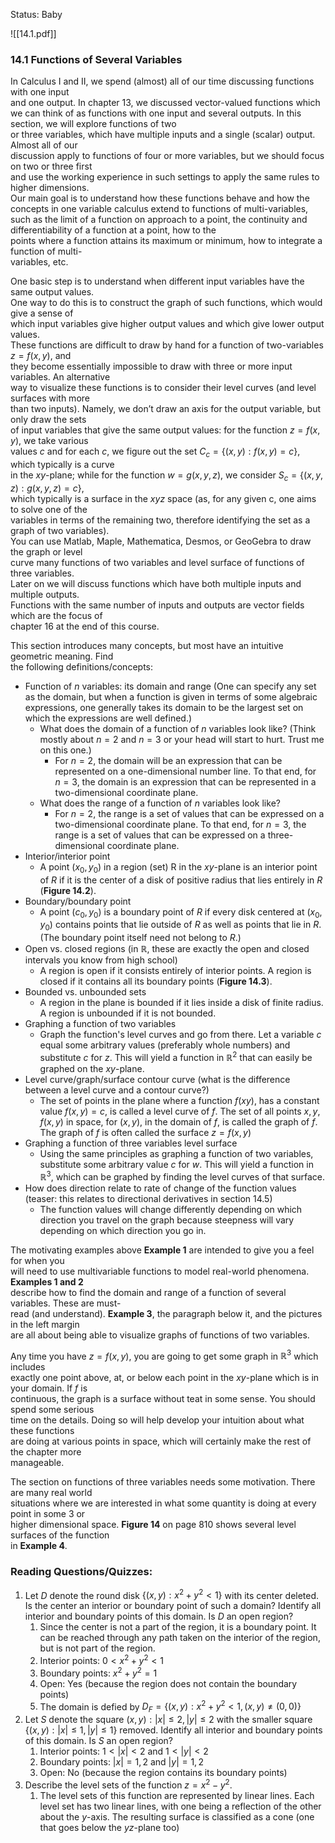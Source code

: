 
Status: Baby

![[14.1.pdf]]

### 14.1 Functions of Several Variables

In Calculus I and II, we spend (almost) all of our time discussing functions with one input  
and one output. In chapter 13, we discussed vector-valued functions which we can think of as functions with one input and several outputs. In this section, we will explore functions of two  
or three variables, which have multiple inputs and a single (scalar) output. Almost all of our  
discussion apply to functions of four or more variables, but we should focus on two or three first  
and use the working experience in such settings to apply the same rules to higher dimensions.  
Our main goal is to understand how these functions behave and how the concepts in one variable calculus extend to functions of multi-variables, such as the limit of a function on approach to a point, the continuity and differentiability of a function at a point, how to the  
points where a function attains its maximum or minimum, how to integrate a function of multi-  
variables, etc.  

One basic step is to understand when different input variables have the same output values.  
One way to do this is to construct the graph of such functions, which would give a sense of  
which input variables give higher output values and which give lower output values.  
These functions are difficult to draw by hand for a function of two-variables $z = f (x, y)$, and  
they become essentially impossible to draw with three or more input variables. An alternative  
way to visualize these functions is to consider their level curves (and level surfaces with more  
than two inputs). Namely, we don’t draw an axis for the output variable, but only draw the sets  
of input variables that give the same output values: for the function $z = f (x, y)$, we take various  
values $c$ and for each $c$, we figure out the set $C_{c} = \{(x, y) : f (x, y) = c\}$, which typically is a curve  
in the $xy$-plane; while for the function $w = g(x, y, z)$, we consider $S_{c} = \{(x, y, z) : g(x, y, z) = c\}$,  
which typically is a surface in the $xyz$ space (as, for any given c, one aims to solve one of the  
variables in terms of the remaining two, therefore identifying the set as a graph of two variables).  
You can use Matlab, Maple, Mathematica, Desmos, or GeoGebra to draw the graph or level  
curve many functions of two variables and level surface of functions of three variables.  
Later on we will discuss functions which have both multiple inputs and multiple outputs.  
Functions with the same number of inputs and outputs are vector fields which are the focus of  
chapter 16 at the end of this course.  

This section introduces many concepts, but most have an intuitive geometric meaning. Find  
the following definitions/concepts:  

- Function of $n$ variables: its domain and range (One can specify any set as the domain, but when a function is given in terms of some algebraic expressions, one generally takes its domain to be the largest set on which the expressions are well defined.)  
	- What does the domain of a function of $n$ variables look like? (Think mostly about $n = 2$ and $n =3$ or your head will start to hurt. Trust me on this one.)  
		- For $n=2$, the domain will be an expression that can be represented on a one-dimensional number line. To that end, for $n=3$, the domain is an expression that can be represented in a two-dimensional coordinate plane. 
	- What does the range of a function of $n$ variables look like?  
		- For $n=2$, the range is a set of values that can be expressed on a two-dimensional coordinate plane. To that end, for $n=3$, the range is a set of values that can be expressed on a three-dimensional coordinate plane. 
- Interior/interior point 
	- A point $(x_{0},y_{0})$ in a region (set) R in the $xy$-plane is an interior point of $R$ if it is the center of a disk of positive radius that lies entirely in $R$ (**Figure 14.2**).
- Boundary/boundary point 
	- A point $(c_{0},y_{0})$ is a boundary point of $R$ if every disk centered at $(x_{0},y_{0})$ contains points that lie outside of $R$ as well as points that lie in $R$. (The boundary point itself need not belong to $R$.) 
- Open vs. closed regions (in $\mathbb{R}$, these are exactly the open and closed intervals you know from high school) 
	- A region is open if it consists entirely of interior points. A region is closed if it contains all its boundary points (**Figure 14.3**).
- Bounded vs. unbounded sets 
	- A region in the plane is bounded if it lies inside a disk of finite radius. A region is unbounded if it is not bounded. 
- Graphing a function of two variables 
	- Graph the function's level curves and go from there. Let a variable $c$ equal some arbitrary values (preferably whole numbers) and substitute $c$ for $z$. This will yield a function in $\mathbb{R}^2$ that can easily be graphed on the $xy$-plane. 
- Level curve/graph/surface contour curve (what is the difference between a level curve and a contour curve?)  
	- The set of points in the plane where a function $f(xy)$, has a constant value $f(x,y)=c$, is called a level curve of $f$. The set of all points $x,y,f(x,y)$ in space, for $(x,y)$, in the domain of $f$, is called the graph of $f$. The graph of $f$ is often called the surface $z=f(x,y)$
- Graphing a function of three variables level surface 
	- Using the same principles as graphing a function of two variables, substitute some arbitrary value $c$ for $w$. This will yield a function in $\mathbb{R}^3$, which can be graphed by finding the level curves of that surface. 
- How does direction relate to rate of change of the function values (teaser: this relates to directional derivatives in section 14.5) 
	- The function values will change differently depending on which direction you travel on the graph because steepness will vary depending on which direction you go in. 

The motivating examples above **Example 1** are intended to give you a feel for when you  
will need to use multivariable functions to model real-world phenomena. **Examples 1 and 2**  
describe how to find the domain and range of a function of several variables. These are must-  
read (and understand). **Example 3**, the paragraph below it, and the pictures in the left margin  
are all about being able to visualize graphs of functions of two variables.  

Any time you have $z = f (x, y)$, you are going to get some graph in $\mathbb{R}^3$ which includes  
exactly one point above, at, or below each point in the $xy$-plane which is in your domain. If $f$ is  
continuous, the graph is a surface without teat in some sense. You should spend some serious  
time on the details. Doing so will help develop your intuition about what these functions  
are doing at various points in space, which will certainly make the rest of the chapter more  
manageable.  

The section on functions of three variables needs some motivation. There are many real world  
situations where we are interested in what some quantity is doing at every point in some 3 or  
higher dimensional space. **Figure 14** on page 810 shows several level surfaces of the function  
in **Example 4**.  

### Reading Questions/Quizzes:  

1. Let $D$ denote the round disk $\{(x, y) : x^2 + y^2 < 1\}$ with its center deleted. Is the center an interior or boundary point of such a domain? Identify all interior and boundary points of this domain. Is $D$ an open region?  
	1. Since the center is not a part of the region, it is a boundary point. It can be reached through any path taken on the interior of the region, but is not part of the region. 
	2. Interior points: $0<x^2+y^2<1$
	3. Boundary points: $x^2+y^2=1$
	4. Open: Yes (because the region does not contain the boundary points) 
	5. The domain is defied by $D_{F}=\{(x,y):x^2+y^2<1,(x,y)\neq(0,0)\}$
2. Let $S$ denote the square ${(x, y) : |x| ≤ 2, |y| ≤ 2}$ with the smaller square $\{(x, y) : |x| ≤ 1, |y| ≤ 1\}$ removed. Identify all interior and boundary points of this domain. Is $S$ an open region? 
	1. Interior points: $1<|x|<2 \text{ and } 1<|y|<2$
	2. Boundary points: $|x|=1,2 \text{ and } |y|=1,2$
	3. Open: No (because the region contains its boundary points) 
3. Describe the level sets of the function $z = x^2 − y^2$.  
	1. The level sets of this function are represented by linear lines. Each level set has two linear lines, with one being a reflection of the other about the $y$-axis. The resulting surface is classified as a cone (one that goes below the $yz$-plane too) 
